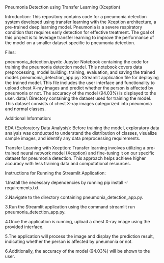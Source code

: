 Pneumonia Detection using Transfer Learning (Xception)

Introduction:
This repository contains code for a pneumonia detection system developed using transfer learning with the Xception architecture, a pre-trained deep learning model. Pneumonia is a severe respiratory condition that requires early detection for effective treatment. The goal of this project is to leverage transfer learning to improve the performance of the model on a smaller dataset specific to pneumonia detection.

Files:

pneumonia_detection.ipynb: Jupyter Notebook containing the code for training the pneumonia detection model. This notebook covers data preprocessing, model building, training, evaluation, and saving the trained model.
pneumonia_detection_app.py: Streamlit application file for deploying the trained model. This file includes the user interface and functionality to upload chest X-ray images and predict whether the person is affected by pneumonia or not. The accuracy of the model (94.03%) is displayed to the user.
data/: Directory containing the dataset used for training the model. This dataset consists of chest X-ray images categorized into pneumonia and normal classes.

Additional Information:

EDA (Exploratory Data Analysis): Before training the model, exploratory data analysis was conducted to understand the distribution of classes, visualize sample images, and identify any data preprocessing requirements.

Transfer Learning with Xception: Transfer learning involves utilizing a pre-trained neural network model (Xception) and fine-tuning it on our specific dataset for pneumonia detection. This approach helps achieve higher accuracy with less training data and computational resources.

Instructions for Running the Streamlit Application:

1.Install the necessary dependencies by running pip install -r requirements.txt.

2.Navigate to the directory containing pneumonia_detection_app.py.

3.Run the Streamlit application using the command streamlit run pneumonia_detection_app.py.

4.Once the application is running, upload a chest X-ray image using the provided interface.

5.The application will process the image and display the prediction result, indicating whether the person is affected by pneumonia or not.

6.Additionally, the accuracy of the model (94.03%) will be shown to the user.
